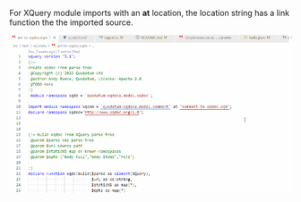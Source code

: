 For XQuery module imports with an **at** location, the location string has a link function the the imported source.
 
![doclink](xquery-documentlinks.gif)
